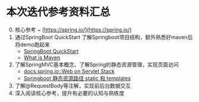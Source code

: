 # 本次迭代参考资料汇总

0. 核心参考 ~ [https://spring.io/](https://spring.io/)
1. 通过SpringBoot QuickStart 了解Springboot项目结构，额外熟悉好maven后将demo跑起来
   * [SpringBoot QuickStart](https://spring.io/quickstart)
   * [What is Maven](https://maven.apache.org/what-is-maven.html)
2. 了解SpringMVC基本概念、了解Spring的静态资源管理，实现页面访问
   * [docs.spring.io::Web on Servlet Stack](https://docs.spring.io/spring-framework/docs/current/reference/html/web.html)
   * [Springboot 静态资源路径 static 和 templates](http://yangbili.co/springboot-%E9%9D%99%E6%80%81%E8%B5%84%E6%BA%90%E8%B7%AF%E5%BE%84-static-%E5%92%8C-templates/)
3. 了解@RequestBody等注解，实现前后台数据交互
4. 深入阅读核心参考，提升有必要的认知与熟练度
